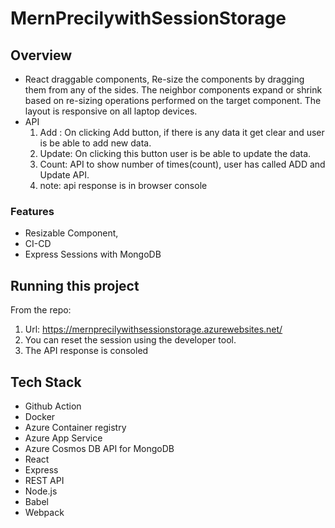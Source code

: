 # MernPrecilywithSessionStorage


## Overview
* React draggable components, 
    Re-size the components by dragging them from any of the sides.
    The neighbor components expand or shrink based on re-sizing operations performed on the target component.
    The layout is responsive on all laptop devices.
* API
    1) Add : On clicking Add button, if there is any data it get clear and user is be able to add new data.
    2) Update: On clicking this button user is be able to update the data.
    3) Count: API to show number of times(count), user has called ADD and Update API.
    4) note: api response is in browser console




### Features
* Resizable Component,
* CI-CD
* Express Sessions with MongoDB


## Running this project 

From the repo:

  1. Url: https://mernprecilywithsessionstorage.azurewebsites.net/
  2. You can reset the session using the developer tool.
  3. The API response is consoled


## Tech Stack

 * Github Action
 * Docker
 * Azure Container registry
 * Azure App Service
 * Azure Cosmos DB API for MongoDB
 * React
 * Express
 * REST API
 * Node.js
 * Babel 
 * Webpack